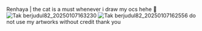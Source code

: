 Renhaya | the cat is a must whenever i draw my ocs hehe 🥰
![Tak berjudul82_20250107163230](https://github.com/user-attachments/assets/4e183163-6780-484f-a24b-b7e0d258f12d)
![Tak berjudul82_20250107162556](https://github.com/user-attachments/assets/7034ae38-2786-47cc-a825-5460f821af99)
do not use my artworks without credit thank you
